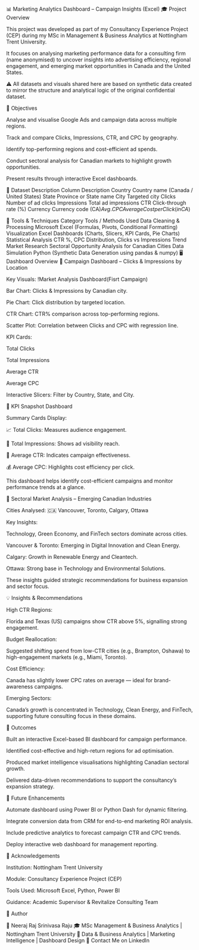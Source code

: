 📊 Marketing Analytics Dashboard – Campaign Insights (Excel)
🎓 Project Overview

This project was developed as part of my Consultancy Experience Project (CEP) during my MSc in Management & Business Analytics at Nottingham Trent University.

It focuses on analysing marketing performance data for a consulting firm (name anonymised) to uncover insights into advertising efficiency, regional engagement, and emerging market opportunities in Canada and the United States.

⚠️ All datasets and visuals shared here are based on synthetic data created to mirror the structure and analytical logic of the original confidential dataset.

🧭 Objectives

Analyse and visualise Google Ads and campaign data across multiple regions.

Track and compare Clicks, Impressions, CTR, and CPC by geography.

Identify top-performing regions and cost-efficient ad spends.

Conduct sectoral analysis for Canadian markets to highlight growth opportunities.

Present results through interactive Excel dashboards.

📁 Dataset Description
Column	Description
Country	Country name (Canada / United States)
State	Province or State name
City	Targeted city
Clicks	Number of ad clicks
Impressions	Total ad impressions
CTR	Click-through rate (%)
Currency	Currency code (CA$)
Avg. CPC	Average Cost per Click (in CA$)

🧰 Tools & Techniques
Category	Tools / Methods Used
Data Cleaning & Processing	Microsoft Excel (Formulas, Pivots, Conditional Formatting)
Visualization	Excel Dashboards (Charts, Slicers, KPI Cards, Pie Charts)
Statistical Analysis	CTR %, CPC Distribution, Clicks vs Impressions Trend
Market Research	Sectoral Opportunity Analysis for Canadian Cities
Data Simulation	Python (Synthetic Data Generation using pandas & numpy)
🖥️ Dashboard Overview
🔸 Campaign Dashboard – Clicks & Impressions by Location

Key Visuals:
!Market Analysis Dashboard(Fisrt Campaign)

Bar Chart: Clicks & Impressions by Canadian city.

Pie Chart: Click distribution by targeted location.

CTR Chart: CTR% comparison across top-performing regions.

Scatter Plot: Correlation between Clicks and CPC with regression line.

KPI Cards:

Total Clicks

Total Impressions

Average CTR

Average CPC

Interactive Slicers: Filter by Country, State, and City.

🔸 KPI Snapshot Dashboard

Summary Cards Display:

📈 Total Clicks: Measures audience engagement.

👀 Total Impressions: Shows ad visibility reach.

🎯 Average CTR: Indicates campaign effectiveness.

💰 Average CPC: Highlights cost efficiency per click.

This dashboard helps identify cost-efficient campaigns and monitor performance trends at a glance.

🔸 Sectoral Market Analysis – Emerging Canadian Industries

Cities Analysed:
🇨🇦 Vancouver, Toronto, Calgary, Ottawa

Key Insights:

Technology, Green Economy, and FinTech sectors dominate across cities.

Vancouver & Toronto: Emerging in Digital Innovation and Clean Energy.

Calgary: Growth in Renewable Energy and Cleantech.

Ottawa: Strong base in Technology and Environmental Solutions.

These insights guided strategic recommendations for business expansion and sector focus.

💡 Insights & Recommendations

High CTR Regions:

Florida and Texas (US) campaigns show CTR above 5%, signalling strong engagement.

Budget Reallocation:

Suggested shifting spend from low-CTR cities (e.g., Brampton, Oshawa) to high-engagement markets (e.g., Miami, Toronto).

Cost Efficiency:

Canada has slightly lower CPC rates on average — ideal for brand-awareness campaigns.

Emerging Sectors:

Canada’s growth is concentrated in Technology, Clean Energy, and FinTech, supporting future consulting focus in these domains.

🧾 Outcomes

Built an interactive Excel-based BI dashboard for campaign performance.

Identified cost-effective and high-return regions for ad optimisation.

Produced market intelligence visualisations highlighting Canadian sectoral growth.

Delivered data-driven recommendations to support the consultancy’s expansion strategy.

🚀 Future Enhancements

Automate dashboard using Power BI or Python Dash for dynamic filtering.

Integrate conversion data from CRM for end-to-end marketing ROI analysis.

Include predictive analytics to forecast campaign CTR and CPC trends.

Deploy interactive web dashboard for management reporting.

🏫 Acknowledgements

Institution: Nottingham Trent University

Module: Consultancy Experience Project (CEP)

Tools Used: Microsoft Excel, Python, Power BI

Guidance: Academic Supervisor & Revitalize Consulting Team

🧾 Author

👤 Neeraj Raj Srinivasa Raju
🎓 MSc Management & Business Analytics | Nottingham Trent University
💼 Data & Business Analytics | Marketing Intelligence | Dashboard Design
📧 Contact Me on LinkedIn
